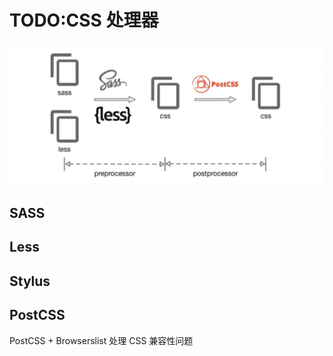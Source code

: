 # TODO:CSS 处理器

![CSS Processor](../assets/images/css/css_processor.png)

## SASS

## Less

## Stylus

## PostCSS

PostCSS + Browserslist 处理 CSS 兼容性问题
